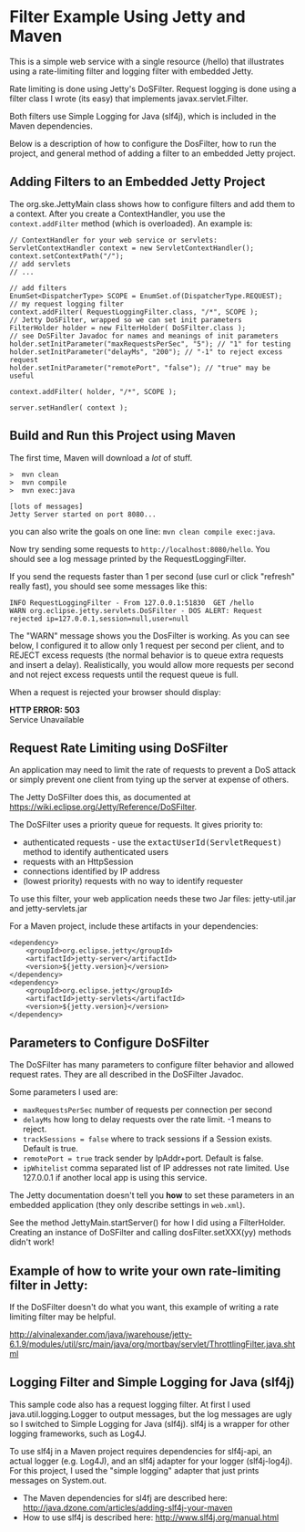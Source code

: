 Filter Example Using Jetty and Maven
====================================

This is a simple web service with a single resource (/hello)
that illustrates using a rate-limiting filter and logging
filter with embedded Jetty.

Rate limiting is done using Jetty's DoSFilter.
Request logging is done using a filter class I wrote (its easy)
that implements javax.servlet.Filter.

Both filters use Simple Logging for Java (slf4j), which is
included in the Maven dependencies.

Below is a description of how to configure the DosFilter,
how to run the project, and general method of adding a filter
to an embedded Jetty project.

## Adding Filters to an Embedded Jetty Project

The org.ske.JettyMain class shows how to configure filters
and add them to a context.  After you create a ContextHandler,
you use the ``context.addFilter`` method (which is overloaded).
An example is:
```
// ContextHandler for your web service or servlets:
ServletContextHandler context = new ServletContextHandler();
context.setContextPath("/");
// add servlets
// ...

// add filters
EnumSet<DispatcherType> SCOPE = EnumSet.of(DispatcherType.REQUEST);
// my request logging filter
context.addFilter( RequestLoggingFilter.class, "/*", SCOPE );
// Jetty DoSFilter, wrapped so we can set init parameters
FilterHolder holder = new FilterHolder( DoSFilter.class );
// see DoSFilter Javadoc for names and meanings of init parameters
holder.setInitParameter("maxRequestsPerSec", "5"); // "1" for testing
holder.setInitParameter("delayMs", "200"); // "-1" to reject excess request
holder.setInitParameter("remotePort", "false"); // "true" may be useful

context.addFilter( holder, "/*", SCOPE );

server.setHandler( context );
```

## Build and Run this Project using Maven

The first time, Maven will download a _lot_ of stuff. 
```
>  mvn clean
>  mvn compile
>  mvn exec:java

[lots of messages]
Jetty Server started on port 8080...
```
you can also write the  goals on one line: `mvn clean compile exec:java`.

Now try sending some requests to ```http://localhost:8080/hello```.
You should see a log message printed by the RequestLoggingFilter.

If you send the requests faster than 1 per second (use curl or click "refresh" really fast), you should see some messages like this:
```
INFO RequestLoggingFilter - From 127.0.0.1:51830  GET /hello
WARN org.eclipse.jetty.servlets.DoSFilter - DOS ALERT: Request rejected ip=127.0.0.1,session=null,user=null
```

The "WARN" message shows you the DosFilter is working.  As you can see below, I configured it to allow only 1 request per second per client, and to REJECT excess requests (the normal behavior is to queue extra requests and insert a delay).
Realistically, you would allow more requests per second and not reject excess requests until the request queue is full.

When a request is rejected your browser should display:

**HTTP ERROR: 503**<br>
Service Unavailable

## Request Rate Limiting using DoSFilter

An application may need to limit the rate of requests to prevent a DoS
attack or simply prevent one client from tying up the server at expense
of others.

The Jetty DoSFilter does this, as documented at https://wiki.eclipse.org/Jetty/Reference/DoSFilter.

The DoSFilter uses a priority queue for requests. It gives priority to:
* authenticated requests - use the <tt>extactUserId(ServletRequest)</tt> method to identify authenticated users
* requests with an HttpSession
* connections identified by IP address
* (lowest priority) requests with no way to identify requester

To use this filter, your web application needs these two Jar files:
jetty-util.jar and
jetty-servlets.jar

For a Maven project, include these artifacts in your dependencies:
```
<dependency>
    <groupId>org.eclipse.jetty</groupId>
    <artifactId>jetty-server</artifactId>
    <version>${jetty.version}</version>
</dependency>
<dependency>
    <groupId>org.eclipse.jetty</groupId>
    <artifactId>jetty-servlets</artifactId>
    <version>${jetty.version}</version>
</dependency>
```

## Parameters to Configure DoSFilter

The DoSFilter has many parameters to configure filter behavior and allowed request rates. They are all described in the DoSFilter Javadoc.

Some parameters I used are:

* `maxRequestsPerSec` number of requests per connection per second
* `delayMs` how long to delay requests over the rate limit. -1 means to reject.
* `trackSessions = false` where to track sessions if a Session exists. Default is true.
* `remotePort = true` track sender by IpAddr+port. Default is false.
* `ipWhitelist` comma separated list of IP addresses not rate limited. Use 127.0.0.1 if another local app is using this service.

The Jetty documentation doesn't tell you __how__ to set these parameters in an embedded application (they only describe settings in `web.xml`). 

See the method JettyMain.startServer() for how I did using a FilterHolder. Creating an instance of DoSFilter and calling dosFilter.setXXX(yy) methods didn't work!

## Example of how to write your own rate-limiting filter in Jetty:

If the DoSFilter doesn't do what you want, this example of writing a rate limiting filter may be helpful.

http://alvinalexander.com/java/jwarehouse/jetty-6.1.9/modules/util/src/main/java/org/mortbay/servlet/ThrottlingFilter.java.shtml

## Logging Filter and Simple Logging for Java (slf4j)

This sample code also has a request logging filter.
At first I used java.util.logging.Logger to output messages, but the log messages are ugly
so I switched to Simple Logging for Java (slf4j).
slf4j is a wrapper for other logging frameworks, such as Log4J.

To use slf4j in a Maven project requires dependencies for slf4j-api,
an actual logger (e.g. Log4J), and an slf4j adapter for your logger (slf4j-log4j).
For this project, I used the "simple logging" adapter that just prints messages
on System.out.

* The Maven dependencies for sl4fj are described here: http://java.dzone.com/articles/adding-slf4j-your-maven
* How to use slf4j is described here: http://www.slf4j.org/manual.html


